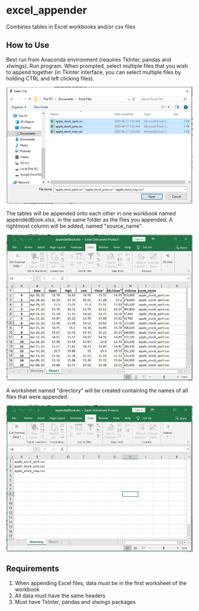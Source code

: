 # excel_appender
Combines tables in Excel workbooks and/or csv files

## How to Use
Best run from Anaconda environment (requires TkInter, pandas and xlwings). Run program. When prompted, select multiple files that you wish to append together (in Tkinter interface, you can select multiple files by holding CTRL and left clicking files). 

![file selection image](https://github.com/alecmmm/excel_appender/blob/master/images/select_files.PNG "Selecting files")

The tables will be appended onto each other in one workbook named appendedBook.xlsx, in the same folder as the files you appended. A rightmost column will be added, named "source_name". 

![appended files image](https://github.com/alecmmm/excel_appender/blob/master/images/appended.PNG "Appended files")

A worksheet named "directory" will be created containing the names of all files that were appended.

![directory image](https://github.com/alecmmm/excel_appender/blob/master/images/directory.PNG "Directory")

## Requirements
1. When appending Excel files, data must be in the first worksheet of the workbook
2. All data must have the same headers
3. Must have TkInter, pandas and xlwings packages
